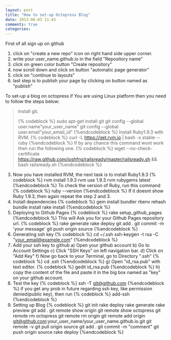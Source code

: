 ```yaml
---
layout: post
title: "How to set-up Octopress Blog"
date: 2013-06-03 11:43
comments: true
categories: 
---
```

First of all sign up on github
1. click on "create a new repo" icon on right hand side upper corner.
2. write your user_name.github.io in the field "Repository name"
3. click on green color button "Create repository"
4. now scroll down and click on button "automatic page generator"
5. click on "continue to layouts"
6. last step is to publish your page by clicking on button named as "publish"

To set-up a blog on octopress if You are using Linux platform then you need to follow the steps below:

>Install git.
>	
>	{% codeblock %}
>	sudo apt-get install git
>	git config --global user.name"your_user_name"
>	git config --global user.email"your_email_id"
>	{%endcodeblock %}
> Install Ruby1.9.3 with RVM.
>	{% codeblock %}
>	curl -L https://get.rvm.io | bash -s stable --ruby
>{%endcodeblock %}
>If by any chance this command wont work then run the following one.
>{% codeblock %}
>	wget --no-check-certificate https://raw.github.com/joshfng/railsready/master/railsready.sh && bash railsready.sh
>{%endcodeblock %}
3. Now you have installed RVM, the next task is to install Ruby1.9.3
{% codeblock %}	
	rvm install 1.9.3
	rvm use 1.9.3
	rvm rubygems latest
{%endcodeblock %}
To check the version of Ruby, run this command
{% codeblock %}
	ruby --version
{%endcodeblock %}
If it doesnt show Ruby 1.9.3, then again repeat the step 2 and 3.
4. Install dependencies
{% codeblock %}
	gem install bundler
	rbenv rehash
	bundle install
	rake install
{%endcodeblock %}
5. Deploying to Github Pages
{% codeblock %}
	rake setup_github_pages
{%endcodeblock %}
This will Ask you for your Github Pages repository url.
{% codeblock %}
	rake generate
	rake deploy
	git add .
	git commit -m 'your message'
	git push origin source
{%endcodeblock %}
6. Generating ssh key
{% codeblock %}
	cd ~/.ssh
	ssh-keygen -t rsa -C "your_email@example.com"
{%endcodeblock %}
7. Add your ssh key to github
	a) Open your github account
	b) Go to Account Settings
	c) Click "SSH Keys" on left navigation bar.
	d) Click on "Add Key"
	f) Now go back to your Terminal, go to Directory ".ssh"
{% codeblock %}
cd .ssh
{%endcodeblock %}
	g) Open "id_rsa.pub" with text editor.
{% codeblock %}
gedit id_rsa.pub
{%endcodeblock %}
	h) copy the content of the file and paste it in the big box named as "key" on your github account.
8. Test the key
{% codeblock %}
	ssh -T git@github.com
{%endcodeblock %}
if you get any prob in future regarding ssh key, like permission denied(public key), then run
{% codeblock %}
	add-ssh
{%endcodeblock %}
9. Setting up Blog
{% codeblock %}
	git init
	rake deploy
	rake generate
	rake preview
	git add .
	git remote show origin
	git remote show octopress
	git remote rm octopress
	git remote rm origin
	git remote add origin git@github.com:your_user_name/your_user_name.github.io.git
	git remote -v
	git pull origin source
	git add .
	git commit -m "comment"
	git push origin source
	rake deploy
{%endcodeblock %}	





